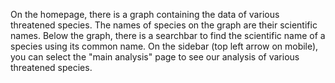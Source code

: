 On the homepage, there is a graph containing the data of various threatened species.
The names of species on the graph are their scientific names.
Below the graph, there is a searchbar to find the scientific name of a species using its common name.
On the sidebar (top left arrow on mobile), you can select the "main analysis" page to see our analysis of various threatened species.
